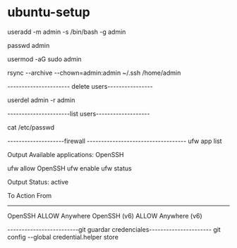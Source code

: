 # ubuntu-setup

useradd -m admin -s /bin/bash -g admin

passwd admin

usermod -aG sudo admin

rsync --archive --chown=admin:admin ~/.ssh /home/admin


---------------------- delete users----------------

userdel admin -r admin

----------------------list users-------------------

cat /etc/passwd

--------------------firewall -----------------------------------
ufw app list

Output
Available applications:
  OpenSSH
  
ufw allow OpenSSH
ufw enable
ufw status

Output
Status: active

To                         Action      From
--                         ------      ----
OpenSSH                    ALLOW       Anywhere
OpenSSH (v6)               ALLOW       Anywhere (v6)


-------------------------git guardar credenciales----------------------
git config --global credential.helper store





